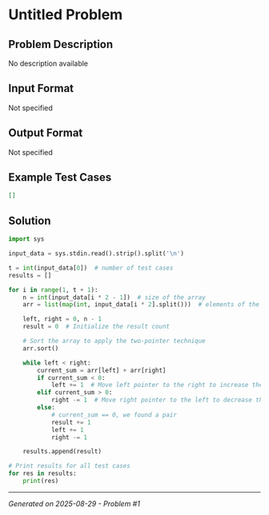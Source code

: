 # Untitled Problem

## Problem Description
No description available

## Input Format
Not specified

## Output Format
Not specified

## Example Test Cases
```json
[]
```

## Solution
```python
import sys

input_data = sys.stdin.read().strip().split('\n')

t = int(input_data[0])  # number of test cases
results = []

for i in range(1, t + 1):
    n = int(input_data[i * 2 - 1])  # size of the array
    arr = list(map(int, input_data[i * 2].split()))  # elements of the array

    left, right = 0, n - 1
    result = 0  # Initialize the result count

    # Sort the array to apply the two-pointer technique
    arr.sort()

    while left < right:
        current_sum = arr[left] + arr[right]
        if current_sum < 0:
            left += 1  # Move left pointer to the right to increase the sum
        elif current_sum > 0:
            right -= 1  # Move right pointer to the left to decrease the sum
        else:
            # current_sum == 0, we found a pair
            result += 1
            left += 1
            right -= 1

    results.append(result)

# Print results for all test cases
for res in results:
    print(res)
```

---
*Generated on 2025-08-29 - Problem #1*
